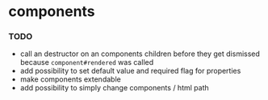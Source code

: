 # components

### TODO

* call an destructor on an components children before they get dismissed because `component#rendered` was called
* add possibility to set default value and required flag for properties 
* make components extendable
* add possibility to simply change components / html path 

